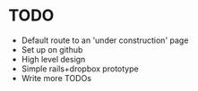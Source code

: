 
TODO
====

* Default route to an 'under construction' page
* Set up on github
* High level design
* Simple rails+dropbox prototype
* Write more TODOs


